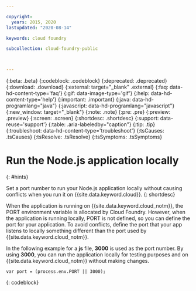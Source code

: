 ```yaml
---

copyright:
  years: 2015, 2020
lastupdated: "2020-08-14"

keywords: cloud foundry

subcollection: cloud-foundry-public



---
```




{:beta: .beta}
{:codeblock: .codeblock}
{:deprecated: .deprecated}
{:download: .download}
{:external: target="_blank" .external}
{:faq: data-hd-content-type='faq'}
{:gif: data-image-type='gif'}
{:help: data-hd-content-type='help'}
{:important: .important}
{:java: data-hd-programlang="java"}
{:javascript: data-hd-programlang="javascript"}
{:new_window: target="_blank"}
{:note: .note}
{:pre: .pre}
{:preview: .preview}
{:screen: .screen}
{:shortdesc: .shortdesc}
{:support: data-reuse='support'}
{:table: .aria-labeledby="caption"}
{:tip: .tip}
{:troubleshoot: data-hd-content-type='troubleshoot'}
{:tsCauses: .tsCauses}
{:tsResolve: .tsResolve}
{:tsSymptoms: .tsSymptoms}


# Run the Node.js application locally
{: #hints}

Set a port number to run your Node.js application locally without causing conflicts when you run it on {{site.data.keyword.cloud}}.
{: shortdesc}

When the application is running on {{site.data.keyword.cloud_notm}}, the PORT environment variable is allocated by Cloud Foundry. However, when the application is running locally, PORT is not defined, so you can define the port for your application. To avoid conflicts, define the port that your app listens to locally something different than the port used by {{site.data.keyword.cloud_notm}}.

In the following example for a **js** file, **3000** is used as the port number. By using **3000**, you can run the application locally for testing purposes and on {{site.data.keyword.cloud_notm}} without making changes.

```
var port = (process.env.PORT || 3000);
```
{: codeblock}


